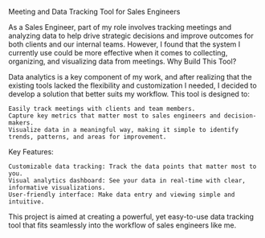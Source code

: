 Meeting and Data Tracking Tool for Sales Engineers

As a Sales Engineer, part of my role involves tracking meetings and analyzing data to help drive strategic decisions and improve outcomes for both clients and our internal teams. However, I found that the system I currently use could be more effective when it comes to collecting, organizing, and visualizing data from meetings.
Why Build This Tool?

Data analytics is a key component of my work, and after realizing that the existing tools lacked the flexibility and customization I needed, I decided to develop a solution that better suits my workflow. This tool is designed to:

    Easily track meetings with clients and team members.
    Capture key metrics that matter most to sales engineers and decision-makers.
    Visualize data in a meaningful way, making it simple to identify trends, patterns, and areas for improvement.

Key Features:

    Customizable data tracking: Track the data points that matter most to you.
    Visual analytics dashboard: See your data in real-time with clear, informative visualizations.
    User-friendly interface: Make data entry and viewing simple and intuitive.

This project is aimed at creating a powerful, yet easy-to-use data tracking tool that fits seamlessly into the workflow of sales engineers like me.
